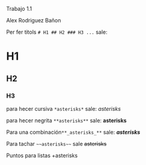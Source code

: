 Trabajo 1.1

Alex Rodriguez Bañon

Per fer titols
```# H1 ## H2 ### H3 ...```
sale:
# H1
## H2
### H3
para hecer cursiva ```*asterisks*```
sale:
*asterisks*

para hecer negrita ``**asterisks**``
sale: **asterisks**

Para una combinación``**_asterisks_**``
sale: **_asterisks_**

Para tachar ``~~asterisks~~``
sale ~~asterisks~~

Puntos para listas 
+asterisks
